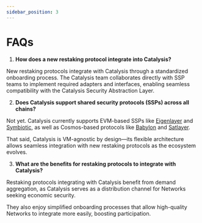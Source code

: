 ```yaml
---
sidebar_position: 3
---
```


# FAQs

1. **How does a new restaking protocol integrate into Catalysis?**

New restaking protocols integrate with Catalysis through a standardized onboarding process. The Catalysis team collaborates directly with SSP teams to implement required adapters and interfaces, enabling seamless compatibility with the Catalysis Security Abstraction Layer.

2. **Does Catalysis support shared security protocols (SSPs) across all chains?**

Not yet. Catalysis currently supports EVM-based SSPs like [Eigenlayer](https://www.eigenlayer.xyz/) and [Symbiotic](https://symbiotic.fi/), as well as Cosmos-based protocols like [Babylon](https://babylonlabs.io/) and [Satlayer](https://satlayer.xyz/).

That said, Catalysis is VM-agnostic by design—its flexible architecture allows seamless integration with new restaking protocols as the ecosystem evolves.

3. **What are the benefits for restaking protocols to integrate with Catalysis?**

Restaking protocols integrating with Catalysis benefit from demand aggregation, as Catalysis serves as a distribution channel for Networks seeking economic security.

They also enjoy simplified onboarding processes that allow high-quality Networks to integrate more easily, boosting participation.